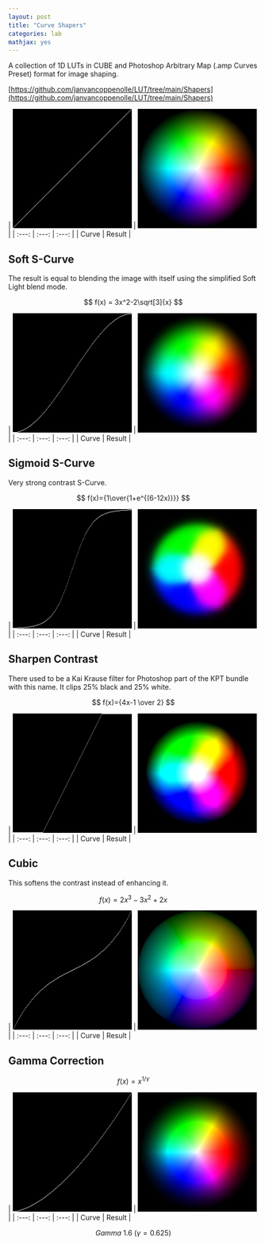 ```yaml
---
layout: post
title: "Curve Shapers"
categories: lab
mathjax: yes
---
```


A collection of 1D LUTs in CUBE and Photoshop Arbitrary Map (.amp Curves Preset) format for image shaping.


[https://github.com/janvancoppenolle/LUT/tree/main/Shapers](https://github.com/janvancoppenolle/LUT/tree/main/Shapers)

| <img src="/img/Curve.png" height="240"/> | <img src="/img/TestWheel.png" height="240"/> |
| :---: | :---: | :---: |
| Curve | Result |

## Soft S-Curve

The result is equal to blending the image with itself using the simplified Soft Light blend mode.

$$ f(x) = 3x^2-2\sqrt[3]{x} $$

| <img src="/img/curve-shapers/SoftSCurve.png" height="240"/> | <img src="/img/curve-shapers/SoftSCurveTestWheel.png" height="240"/> |
| :---: | :---: | :---: |
| Curve | Result |

## Sigmoid S-Curve

Very strong contrast S-Curve.

$$ f(x)={1\over{1+e^{(6-12x)}}} $$

| <img src="/img/curve-shapers/SigmoidCurve.png" height="240"/> | <img src="/img/curve-shapers/SigmoidTestWheel.png" height="240"/> |
| :---: | :---: | :---: |
| Curve | Result |

## Sharpen Contrast

There used to be a Kai Krause filter for Photoshop part of the KPT bundle with this name.
It clips 25% black and 25% white.

$$ f(x)={4x-1 \over 2} $$

| <img src="/img/curve-shapers/SharpenContrastCurve.png" height="240"/> | <img src="/img/curve-shapers/SharpenContrastTestWheel.png" height="240"/> |
| :---: | :---: | :---: |
| Curve | Result |

## Cubic

This softens the contrast instead of enhancing it.

$$ f(x)=2x^3-3x^2+2x $$

| <img src="/img/curve-shapers/CubicCurve.png" height="240"/> | <img src="/img/curve-shapers/CubicTestWheel.png" height="240"/> |
| :---: | :---: | :---: |
| Curve | Result |

## Gamma Correction

$$ f(x)=x^{1/\gamma} $$

| <img src="/img/curve-shapers/Gamma_1.6Curve.png" height="240"/> | <img src="/img/curve-shapers/Gamma_1.6TestWheel.png" height="240"/> |
| :---: | :---: | :---: |
| Curve | Result |

$$ Gamma\ 1.6\ (γ = 0.625) $$